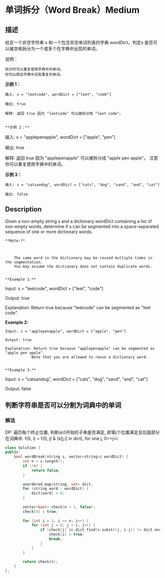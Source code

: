 # 单词拆分（Word Break）Medium
## 描述
给定一个非空字符串 s 和一个包含非空单词列表的字典 wordDict，判定s 是否可以被空格拆分为一个或多个在字典中出现的单词。

说明：


	拆分时可以重复使用字典中的单词。
	你可以假设字典中没有重复的单词。


**示例 1：**
```
输入: s = "leetcode", wordDict = ["leet", "code"]

输出: true

解释: 返回 true 因为 "leetcode" 可以被拆分成 "leet code"。


**示例 2：**
```
输入: s = "applepenapple", wordDict = ["apple", "pen"]

输出: true

解释: 返回 true 因为 "applepenapple" 可以被拆分成 "apple pen apple"。
    注意你可以重复使用字典中的单词。


**示例 3：**
```
输入: s = "catsandog", wordDict = ["cats", "dog", "sand", "and", "cat"]

输出: false
```

## Description
Given a non-empty string s and a dictionary wordDict containing a list of non-empty words, determine if s can be segmented into a space-separated sequence of one or more dictionary words.
```
**Note:**



	The same word in the dictionary may be reused multiple times in the segmentation.
	You may assume the dictionary does not contain duplicate words.


**Example 1:**
```
Input: s = "leetcode", wordDict = ["leet", "code"]

Output: true

Explanation: Return true because "leetcode" can be segmented as "leet code".


**Example 2:**
```
Input: s = "applepenapple", wordDict = ["apple", "pen"]

Output: true

Explanation: Return true because "applepenapple" can be segmented as "apple pen apple".
            Note that you are allowed to reuse a dictionary word.


**Example 3:**
```
Input: s = "catsandog", wordDict = ["cats", "dog", "sand", "and", "cat"]

Output: false



## 判断字符串是否可以分割为词典中的单词
### 解法
DP: 遍历每个终止位置, 判断从0开始的子串是否满足, 即第j个位置满足且后面部分在词典中.
f(0, i) = f(0, j) & (s[j,i] in dict), for one j, 0<=j<i.
```c++
class Solution {
public:
    bool wordBreak(string s, vector<string>& wordDict) { 
        int n = s.length();
        if (!n) {
            return false;
        }
        
        unordered_map<string, int> dict;
        for (string word : wordDict) {
            dict[word] = 0;
        }
        
        vector<bool> check(n + 1, false);
        check[0] = true;
        
        for (int i = 1; i <= n; i++) {
            for (int j = 0; j < i; j++) {
                if (check[j] && dict.find(s.substr(j, i-j)) != dict.end()) {
                    check[i] = true;
                    break;
                }
            }
        }
        
        return check[n];
    }
};
```
